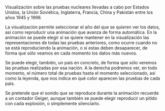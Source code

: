 Visualización sobre las pruebas nucleares llevadas a cabo por Estados Unidos, 
la Unión Soviética, Inglaterra, Francia, China y Pakistán entre los años 1945 y 1998.

La visualización permite seleccionar el año del que se quieren ver los datos, así
como reproducir una animación que avanza de forma automática. En la animación se
puede elegir si se quiere mantener en la visualización las representaciones de todas
las pruebas anteriores, como ocurre cuando no se está reproduciendo la animación,
o si estas deben desaparecer, de forma que sólo veamos en cada momento los datos
más nuevos.

Se puede elegir, también, un país en concreto, de forma que sólo veremos las pruebas
realizadas por esa nación. A la derecha podremos ver, en todo momento, el número
total de pruebas hasta el momento seleccionado, así como la leyenda, que nos indica
en qué color aparecen las pruebas de cada país.

Se pretende que el sonido que se reproduce durante la animación recuerde a un contador
Geiger, aunque también se puede elegir reproducir un pitido con cada explosión,
o símplemente silenciarlo.
